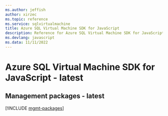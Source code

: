 ```yaml
---
ms.author: jeffish
author: xirzec
ms.topic: reference
ms.service: sqlvirtualmachine
title: Azure SQL Virtual Machine SDK for JavaScript
description: Reference for Azure SQL Virtual Machine SDK for JavaScript
ms.devlang: javascript
ms.data: 11/11/2022
---
```

# Azure SQL Virtual Machine SDK for JavaScript - latest

## Management packages - latest
[!INCLUDE [mgmt-packages](sql-virtual-machine-mgmt-index.md)]